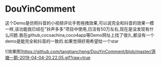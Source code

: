 # DouYinComment
这个Demo是仿照抖音的小视频评论手势拖拽效果,可以说完全和抖音的效果一模一样,该功能我已经在"铃声多多"项目中使用,日活有50万左右,现在是没发现有什么问题.我在github,cocoachina,coco4app等Demo网址上找了很久,都没有一个demo是能完全和抖音的一致的.如果觉得好用希望给一个star

![效果图]https://github.com/tangtiancheng/DouYinComment/blob/master/莲塘一鹅-2019-04-04-20.22.05.gif?raw=true
